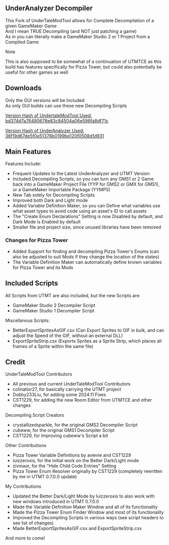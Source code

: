 ## UnderAnalyzer Decompiler

This Fork of UnderTaleModTool allows for Complete Decompilation of a given GameMaker Game
<br>
And I mean TRUE Decompiling (and NOT just patching a game)
<br>
As in you can literally make a GameMaker Studio 2 or 1 Project from a Compiled Game

> [!NOTE]
> This is also supposed to be somewhat of a continuation of UTMTCE
> as this build has features specifically for Pizza Tower, but could also potentially be useful for other games as well

## Downloads

Only the GUI versions will be Included
<br>
As only GUI builds can use these new Decompiling Scripts

[Version Hash of UndertaleModTool Used: bd374d7a76480678e83c84504a06e596fa8df71c](https://github.com/UnderminersTeam/UndertaleModTool/commit/bd374d7a76480678e83c84504a06e596fa8df71c)

[Version Hash of UnderAnalyzer Used: 36f19d67de5f0e51376b0199be120f0508d1d931](https://github.com/UnderminersTeam/Underanalyzer/commit/36f19d67de5f0e51376b0199be120f0508d1d931)

## Main Features

Features Include:
- Frequent Updates to the Latest UnderAnalyzer and UTMT Version
- Included Decompiling Scripts, so you can turn any GMS1 or 2 Game back into a GameMaker Project File (YYP for GMS2 or GMX for GMS1), or a GameMaker Importable Package (YYMPS)
- New Tab solely for Decompiling Scripts
- Improved both Dark and Light mode
- Added Variable Definition Maker, so you can Define what variables use what asset types to avoid code using an asset's ID to call assets
- The "Create Enum Declarations" Setting is now Disabled by default, and Dark Mode is Enabled by default
- Smaller file and project size, since unused libraries have been removed

### Changes for Pizza Tower
- Added Support for finding and decompiling Pizza Tower's Enums (can also be adjusted to suit Mods if they change the location of the states)
- The Variable Definition Maker can automatically define known variables for Pizza Tower and its Mods

## Included Scripts

All Scripts from UTMT are also included, but the new Scripts are:

- GameMaker Studio 2 Decompiler Script
- GameMaker Studio 1 Decompiler Script

Miscellanous Scripts:
- BetterExportSpritesAsGIF.csx (Can Export Sprites to GIF in bulk, and can adjust the Speed of the GIF, without an external DLL)
- ExportSpriteStrip.csx (Exports Sprites as a Sprite Strip, which places all frames of a Sprite within the same file)

## Credit

UnderTaleModTool Contributors
- All previous and current UnderTaleModTool Contributors
- colinatior27, for basically carrying the UTMT project
- Dobby233Liu, for adding some 2024.11 Fixes
- CST1229, for adding the new Room Editor from UTMTCE and other changes

Decompiling Script Creators
- crystallizedsparkle, for the original GMS2 Decompiler Script
- cubeww, for the original GMS1 Decompiler Script
- CST1229, for Improving cubeww's Script a bit

Other Contributions
- Pizza Tower Variable Definitions by avievie and CST1229
- luizzeroxis, for the initial work on the Better Dark/Light mode
- zivmaor, for the "Hide Child Code Entries" Setting
- Pizza Tower Enum Resolver originally by CST1229 (completely rewritten by me in UTMT 0.7.0.0 update)

My Contributions
- Updated the Better Dark/Light Mode by luizzeroxis to also work with new windows introduced in UTMT 0.7.0.0 
- Made the Variable Definition Maker Window and all of its functionality
- Made the Pizza Tower Enum Finder Window and most of its functionality
- Improved the Decompiling Scripts in various ways (see script headers to see list of changes)
- Made BetterExportSpritesAsGIF.csx and ExportSpriteStrip.csx

And more to come!
